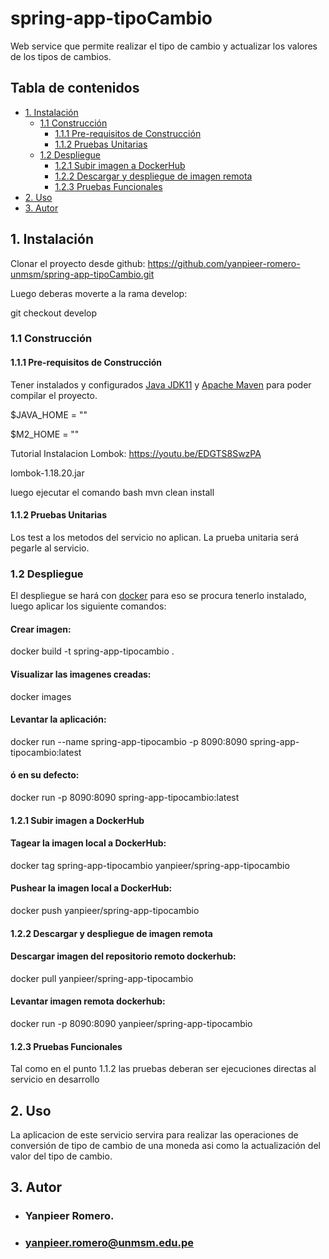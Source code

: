 spring-app-tipoCambio
======================
Web service que permite realizar el tipo de cambio y actualizar los valores de los tipos de cambios.
## Tabla de contenidos

- [1. Instalación](#1-instalación)
    - [1.1 Construcción](#proceso-construccion)
        - [1.1.1 Pre-requisitos de Construcción](#pre-requisitos-de-construccion)
        - [1.1.2 Pruebas Unitarias](#pruebas-unitarias)
    - [1.2 Despliegue](#proceso-despliegue)
        - [1.2.1 Subir imagen a DockerHub](#Subir-imagen-a-DockerHub)
        - [1.2.2 Descargar y despliegue de imagen remota](#Descargar-imagen-remota)
        - [1.2.3 Pruebas Funcionales](#pruebas-funcionales)
- [2. Uso](#uso)
- [3. Autor](#autor)

## 1. Instalación

Clonar el proyecto desde github:
https://github.com/yanpieer-romero-unmsm/spring-app-tipoCambio.git

Luego deberas moverte a la rama develop:

git checkout develop

### 1.1 Construcción

#### 1.1.1 Pre-requisitos de Construcción


Tener instalados y configurados [Java JDK11](https://www.oracle.com/java/technologies/downloads/#java11) y [Apache Maven](https://maven.apache.org/download.cgi) para poder compilar el proyecto.


$JAVA_HOME = ""

$M2_HOME = ""

Tutorial Instalacion Lombok: https://youtu.be/EDGTS8SwzPA

lombok-1.18.20.jar

luego ejecutar el comando
bash
mvn clean install

#### 1.1.2 Pruebas Unitarias
Los test a los metodos del servicio no aplican.
La prueba unitaria será pegarle al servicio.

### 1.2 Despliegue
El despliegue se hará con [docker](https://docs.docker.com/get-docker/) para eso se procura tenerlo instalado, 
luego aplicar los siguiente comandos:

#### Crear imagen:
docker build -t spring-app-tipocambio .

#### Visualizar las imagenes creadas:
docker images

#### Levantar la aplicación:
docker run --name spring-app-tipocambio -p 8090:8090 spring-app-tipocambio:latest

#### ó en su defecto:
docker run -p 8090:8090 spring-app-tipocambio:latest

#### 1.2.1 Subir imagen a DockerHub

#### Tagear la imagen local a DockerHub:
docker tag spring-app-tipocambio yanpieer/spring-app-tipocambio

#### Pushear la imagen local a DockerHub:
docker push yanpieer/spring-app-tipocambio

#### 1.2.2 Descargar y despliegue de imagen remota

#### Descargar imagen del repositorio remoto dockerhub:
docker pull yanpieer/spring-app-tipocambio

#### Levantar imagen remota dockerhub:
docker run -p 8090:8090 yanpieer/spring-app-tipocambio

#### 1.2.3 Pruebas Funcionales

Tal como en el punto 1.1.2 las pruebas deberan ser ejecuciones directas al servicio en desarrollo
## 2. Uso
La aplicacion de este servicio servira para realizar las operaciones de conversión de tipo de cambio 
de una moneda asi como la actualización del valor del tipo de cambio.

<a name="autores"></a>
## 3. Autor
- ### Yanpieer Romero.
- ### yanpieer.romero@unmsm.edu.pe
